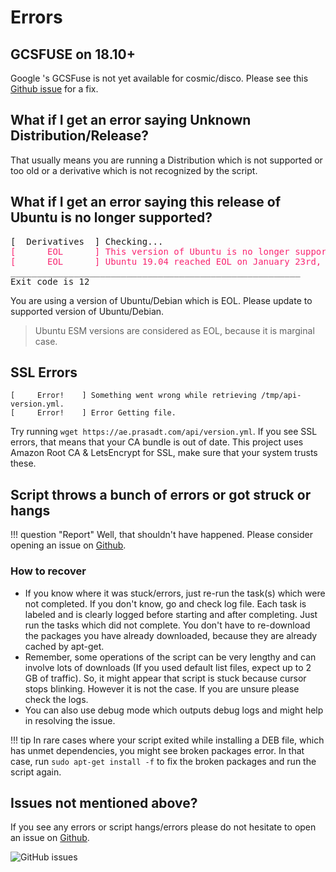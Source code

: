 # Errors

## GCSFUSE on 18.10+

Google 's GCSFuse is not yet available for cosmic/disco. Please see this
[Github issue](https://github.com/GoogleCloudPlatform/gcsfuse/issues/319) for a fix.

## What if I get an error saying Unknown Distribution/Release?

That usually means you are running a Distribution which is not supported or too old or a derivative which is not recognized by the script.

## What if I get an error saying this release of Ubuntu is no longer supported?

<pre>[  Derivatives  ] Checking...
<font color="#F92672">[      EOL      ] This version of Ubuntu is no longer supported. </font>
<font color="#F92672">[      EOL      ] Ubuntu 19.04 reached EOL on January 23rd, 2020.</font>
_______________________________________________________
Exit code is 12
</pre>

You are using a version of Ubuntu/Debian which is EOL. Please update to supported version of Ubuntu/Debian.
> Ubuntu ESM versions are considered as EOL, because it is marginal case.

## SSL Errors

```console
[     Error!    ] Something went wrong while retrieving /tmp/api-version.yml.
[     Error!    ] Error Getting file.
```

Try running `wget https://ae.prasadt.com/api/version.yml`. If you see SSL errors, that means that your CA bundle is out of date.
This project uses Amazon Root CA & LetsEncrypt for SSL, make sure that your system trusts these.

## Script throws a bunch of errors or got struck or hangs

!!! question "Report"
    Well, that shouldn't have happened. Please consider opening an issue on [Github](https://github.com/tprasadtp/ubuntu-post-install/issues/new).

### How to recover

- If you know where it was stuck/errors, just re-run the task(s) which were not completed. If you don't know, go and check log file. Each task is labeled and is clearly logged before starting and after completing. Just run the tasks which did not complete. You don't have to re-download the packages you have already downloaded, because they are already cached by apt-get.
- Remember, some operations of the script can be very lengthy and can involve lots of downloads (If you used default list files, expect up to 2 GB of traffic). So, it might appear that script is stuck because cursor stops blinking. However it is not the case. If you are unsure please check the logs.
- You can also use debug mode which outputs debug logs and might help in resolving the issue.

!!! tip
    In rare cases where your script exited while installing a DEB file, which has unmet dependencies, you might see broken packages error. In that case, run `sudo apt-get install -f` to fix the broken packages and run the script again.

## Issues not mentioned above?

If you see any errors or script hangs/errors please do not hesitate to open an issue on [Github](https://github.com/tprasadtp/ubuntu-post-install/issues/new).

![GitHub issues](https://img.shields.io/github/issues/tprasadtp/ubuntu-post-install.svg)
